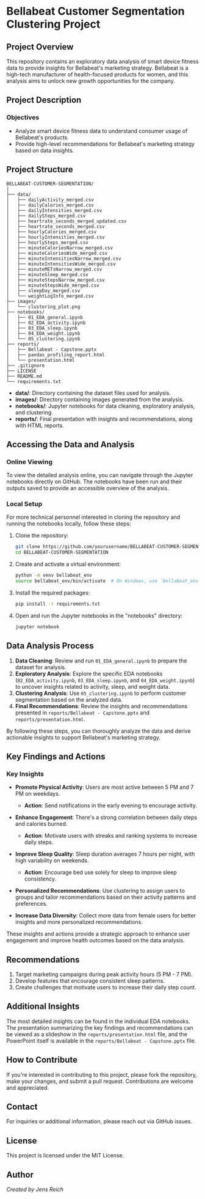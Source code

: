 # Bellabeat Customer Segmentation Clustering Project

## Project Overview

This repository contains an exploratory data analysis of smart device fitness data to provide insights for Bellabeat's marketing strategy. Bellabeat is a high-tech manufacturer of health-focused products for women, and this analysis aims to unlock new growth opportunities for the company.

## Project Description

### Objectives

- Analyze smart device fitness data to understand consumer usage of Bellabeat's products.
- Provide high-level recommendations for Bellabeat's marketing strategy based on data insights.

## Project Structure

```
BELLABEAT-CUSTOMER-SEGMENTATION/
│
├── data/
│   ├── dailyActivity_merged.csv
│   ├── dailyCalories_merged.csv
│   ├── dailyIntensities_merged.csv
│   ├── dailySteps_merged.csv
│   ├── heartrate_seconds_merged_updated.csv
│   ├── heartrate_seconds_merged.csv
│   ├── hourlyCalories_merged.csv
│   ├── hourlyIntensities_merged.csv
│   ├── hourlySteps_merged.csv
│   ├── minuteCaloriesNarrow_merged.csv
│   ├── minuteCaloriesWide_merged.csv
│   ├── minuteIntensitiesNarrow_merged.csv
│   ├── minuteIntensitiesWide_merged.csv
│   ├── minuteMETsNarrow_merged.csv
│   ├── minuteSleep_merged.csv
│   ├── minuteStepsNarrow_merged.csv
│   ├── minuteStepsWide_merged.csv
│   ├── sleepDay_merged.csv
│   └── weightLogInfo_merged.csv
├── images/
│   └── clustering_plot.png
├── notebooks/
│   ├── 01_EDA_general.ipynb
│   ├── 02_EDA_activity.ipynb
│   ├── 03_EDA_sleep.ipynb
│   ├── 04_EDA_weight.ipynb
│   └── 05_clustering.ipynb
├── reports/
│   ├── Bellabeat - Capstone.pptx
│   ├── pandas_profiling_report.html
│   └── presentation.html
├── .gitignore
├── LICENSE
├── README.md
└── requirements.txt
```

- **data/**: Directory containing the dataset files used for analysis.
- **images/**: Directory containing images generated from the analysis.
- **notebooks/**: Jupyter notebooks for data cleaning, exploratory analysis, and clustering.
- **reports/**: Final presentation with insights and recommendations, along with HTML reports.

## Accessing the Data and Analysis

### Online Viewing

To view the detailed analysis online, you can navigate through the Jupyter notebooks directly on GitHub. The notebooks have been run and their outputs saved to provide an accessible overview of the analysis.

### Local Setup

For more technical personnel interested in cloning the repository and running the notebooks locally, follow these steps:

1. Clone the repository:
   ```sh
   git clone https://github.com/yourusername/BELLABEAT-CUSTOMER-SEGMENTATION.git
   cd BELLABEAT-CUSTOMER-SEGMENTATION
   ```

2. Create and activate a virtual environment:
   ```sh
   python -m venv bellabeat_env
   source bellabeat_env/bin/activate  # On Windows, use `bellabeat_env\Scripts\activate`
   ```

3. Install the required packages:
   ```sh
   pip install -r requirements.txt
   ```

4. Open and run the Jupyter notebooks in the "notebooks" directory:
   ```sh
   jupyter notebook
   ```

## Data Analysis Process

1. **Data Cleaning**: Review and run `01_EDA_general.ipynb` to prepare the dataset for analysis.
2. **Exploratory Analysis**: Explore the specific EDA notebooks (`02_EDA_activity.ipynb`, `03_EDA_sleep.ipynb`, and `04_EDA_weight.ipynb`) to uncover insights related to activity, sleep, and weight data.
3. **Clustering Analysis**: Use `05_clustering.ipynb` to perform customer segmentation based on the analyzed data.
4. **Final Recommendations**: Review the insights and recommendations presented in `reports/Bellabeat - Capstone.pptx` and `reports/presentation.html`.

By following these steps, you can thoroughly analyze the data and derive actionable insights to support Bellabeat's marketing strategy.

## Key Findings and Actions

### Key Insights
- **Promote Physical Activity**: Users are most active between 5 PM and 7 PM on weekdays.
  - **Action**: Send notifications in the early evening to encourage activity.

- **Enhance Engagement**: There's a strong correlation between daily steps and calories burned.
  - **Action**: Motivate users with streaks and ranking systems to increase daily steps.

- **Improve Sleep Quality**: Sleep duration averages 7 hours per night, with high variability on weekends.
  - **Action**: Encourage bed use solely for sleep to improve sleep consistency.

- **Personalized Recommendations**: Use clustering to assign users to groups and tailor recommendations based on their activity patterns and preferences.

- **Increase Data Diversity**: Collect more data from female users for better insights and more personalized recommendations.

These insights and actions provide a strategic approach to enhance user engagement and improve health outcomes based on the data analysis.

## Recommendations

1. Target marketing campaigns during peak activity hours (5 PM - 7 PM).
2. Develop features that encourage consistent sleep patterns.
3. Create challenges that motivate users to increase their daily step count.

## Additional Insights

The most detailed insights can be found in the individual EDA notebooks. The presentation summarizing the key findings and recommendations can be viewed as a slideshow in the `reports/presentation.html` file, and the PowerPoint itself is available in the `reports/Bellabeat - Capstone.pptx` file.

## How to Contribute

If you're interested in contributing to this project, please fork the repository, make your changes, and submit a pull request. Contributions are welcome and appreciated.

## Contact

For inquiries or additional information, please reach out via GitHub issues.

## License

This project is licensed under the MIT License.

## Author

*Created by Jens Reich*
